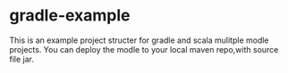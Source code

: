 # gradle-example
This is an example project structer for gradle and scala mulitple modle projects.
You can deploy the modle to your local maven repo,with source file jar.

